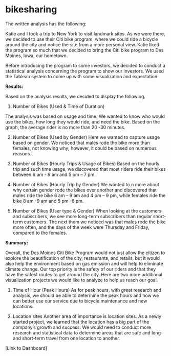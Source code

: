 # bikesharing

The written analysis has the following:

Katie and I took a trip to New York to visit landmark sites. As we were there, we decided to use their Citi bike program, where we could ride a bicycle around the city and notice the site from a more personal view. Katie liked the program so much that we decided to bring the Citi bike program to Des Moines, Iowa, our hometown. 

Before introducing the program to some investors, we decided to conduct a statistical analysis concerning the program to show our investors. We used the Tableau system to come up with some visualization and expectation.  

**Results:**

Based on the analysis results, we decided to display the following. 

1.	Number of Bikes (Used & Time of Duration)

The analysis was based on usage and time. We wanted to know who would use the bikes, how long they would ride, and need the bike. Based on the graph, the average rider is no more than 20 -30 minutes.  

2.	Number of Bikes (Used by Gender)
Here we wanted to capture usage based on gender. We noticed that males rode the bike more than females, not knowing why; however, it could be based on numerous reasons.

3.	Number of Bikes (Hourly Trips & Usage of Bikes)
Based on the hourly trip and such time usage, we discovered that most riders ride their bikes between 6 am - 9 am and 5 pm – 7 pm. 

4.	Number of Bikes (Hourly Trip by Gender)
We wanted to n more about why certain gender rode the bikes over another and discovered that males ride the bike 6 am – 9 am and 4 pm – 9 pm, while females ride the bike 8 am -9 am and 5 pm -6 pm. 

5.	Number of Bikes (User type & Gender)
When looking at the customers and subscribers, we see more long-term subscribers than regular short-term customers. The next them we noticed was that males rode the bike more often, and the days of the week were Thursday and Friday, compared to the females.  

**Summary:**

Overall, the Des Moines Citi Bike Program would not just allow the citizen to explore the beautification of the city, restaurants, and retails, but it would also help the environment based on gas emission and will help to eliminate climate change. Our top priority is the safety of our riders and that they have the safest routes to get around the city. Here are two more additional visualization projects we would like to analyze to help us reach our goal. 

1.	Time of Hour (Peak Hours)
As for peak hours, with great research and analysis, we should be able to determine the peak hours and how we can better use our service due to bicycle maintenance and new locations. 

2.	Location sites 
Another area of importance is location sites. As a newly started project, we learned that the location has a big part of the company’s growth and success. We would need to conduct more research and statistical data to determine areas that are safe and long- and short-term travel from one location to another.

[Link to Dashboard] 
